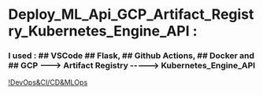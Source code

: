 # Deploy_ML_Api_GCP_Artifact_Registry_Kubernetes_Engine_API :
### I used : ## VSCode ## Flask, ## Github Actions, ## Docker and ## GCP ---> Artifact Registry  -----> Kubernetes_Engine_API
[!DevOps&CI/CD&MLOps](0v4blpy7xoiiiczs8vr3.webp)